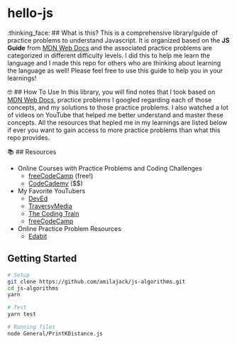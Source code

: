 hello-js
============
:thinking_face: ## What is this?
This is a comprehensive library/guide of practice problems to understand Javascript. It is organized based on the **JS Guide** from [MDN Web Docs](https://developer.mozilla.org/en-US/docs/Web/JavaScript/Guide) and the associated practice problems are categorized in different difficulty levels. I did this to help me learn the language and I made this repo for others who are thinking about learning the language as well! Please feel free to use this guide to help you in your learnings!

:nerd_face: ## How To Use
In this library, you will find notes that I took based on [MDN Web Docs](https://developer.mozilla.org/en-US/docs/Web/JavaScript/Guide), practice problems I googled regarding each of those concepts, and my solutions to those practice problems. I also watched a lot of videos on YouTube that helped me better understand and master these concepts. All the resources that hepled me in my learnings are listed below if ever you want to gain access to more practice problems than what this repo provides. 

:books: ## Resources
- Online Courses with Practice Problems and Coding Challenges
  - [freeCodeCamp](https://www.freecodecamp.org/) (free!)
  - [CodeCademy](https://www.codecademy.com/) ($$) 
- My Favorite YouTubers
  - [DevEd](https://www.youtube.com/Deved)
  - [TraversyMedia](https://www.youtube.com/traversymedia)
  - [The Coding Train](https://www.youtube.com/user/shiffman)
  - [freeCodeCamp](https://www.youtube.com/channel/UC8butISFwT-Wl7EV0hUK0BQ)
- Online Practice Problem Resources 
  - [Edabit](https://edabit.com/challenges)

## Getting Started

```bash
# Setup
git clone https://github.com/amilajack/js-algorithms.git
cd js-algorithms
yarn

# Test
yarn test

# Running files
node General/PrintKDistance.js
```
